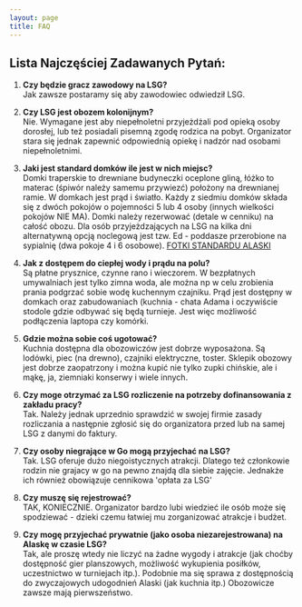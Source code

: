 ```yaml
---
layout: page
title: FAQ
---
```


## Lista Najczęściej Zadawanych Pytań:


1. <strong>Czy będzie gracz zawodowy na LSG?</strong><br>
Jak zawsze postaramy się aby zawodowiec odwiedził LSG.

2. <strong>Czy LSG jest obozem kolonijnym?</strong><br>
Nie. Wymagane jest aby niepełnoletni przyjeżdżali pod opieką osoby dorosłej, lub też posiadali pisemną zgodę rodzica na pobyt. Organizator stara się jednak zapewnić odpowiednią opiekę i nadzór nad osobami niepełnoletnimi. 

3. <strong>Jaki jest standard domków ile jest w nich miejsc?</strong><br>
Domki traperskie to drewniane budyneczki oceplone gliną, łóżko to materac (śpiwór należy samemu przywiezć) położony na drewnianej ramie. W domkach jest prąd i światło. Każdy z siedmiu domków składa się z dwóch pokojów o pojemności 5 lub 4 osoby (innych wielkości pokojów NIE MA). Domki należy rezerwować (detale w cenniku) na całość obozu. Dla osób przyjeżdzających na LSG na kilka dni alternatywną opcją noclegową jest tzw. Ed - poddasze przerobione na sypialnię (dwa pokoje 4 i 6 osobowe). 
[FOTKI STANDARDU ALASKI](http://www.alaska.sundar.pl/info.html)

4. <strong>Jak z dostępem do ciepłej wody i prądu na polu?</strong><br>
Są płatne prysznice, czynne rano i wieczorem. W bezpłatnych umywalniach jest tylko zimna woda, ale można np w celu zrobienia prania podgrzać sobie wodę kuchennym czajniku. Prąd jest dostępny w domkach oraz zabudowaniach (kuchnia - chata Adama i oczywiście stodole gdzie odbywać się będą turnieje. Jest więc możliwość podłączenia laptopa czy komórki. 

5. <strong>Gdzie można sobie coś ugotować?</strong><br>
Kuchnia dostępna dla obozowiczów jest dobrze wyposażona. Są lodówki, piec (na drewno), czajniki elektryczne, toster. Sklepik obozowy jest dobrze zaopatrzony i można kupić nie tylko zupki chińskie, ale i mąkę, ja, ziemniaki konserwy i wiele innych. 

6. <strong>Czy moge otrzymać za LSG rozliczenie na potrzeby dofinansowania z zakładu pracy?</strong><br>
Tak. Należy jednak uprzednio sprawdzić w swojej firmie zasady rozliczania a następnie zgłosić się do organizatora przed lub na samej LSG z danymi do faktury. 

7. <strong>Czy osoby niegrające w Go mogą przyjechać na LSG?</strong><br>
Tak. LSG oferuje dużo niegoistycznych atrakcji. Dlatego też członkowie rodzin nie grajacy w go na pewno znajdą dla siebie zajęcie. Jednakże ich również obowiązuje cennikowa 'opłata za LSG' 

8. <strong>Czy muszę się rejestrować?</strong><br>
TAK, KONIECZNIE. Organizator bardzo lubi wiedzieć ile osób może się spodziewać - dzieki czemu łatwiej mu zorganizować atrakcje i budżet. 

9. <strong>Czy mogę przyjechać prywatnie (jako osoba niezarejestrowana) na Alaskę w czasie LSG?</strong><br>
Tak, ale proszę wtedy nie liczyć na żadne wygody i atrakcje (jak choćby dostępność gier planszowych, możliwość wykupienia posiłków, uczestnictwo w turniejach itp.). Podobnie ma się sprawa z dostępnością do zwyczajowych udogodnień Alaski (jak kuchnia itp.) Obozowicze zawsze mają pierwszeństwo.
